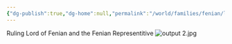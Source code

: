 ```yaml
---
{"dg-publish":true,"dg-home":null,"permalink":"/world/families/fenian/lord-maxwell/","dgPassFrontmatter":true}
---
```



Ruling Lord of Fenian and the Fenian Representitive
![output 2.jpg](/img/user/Pictures/output%202.jpg)